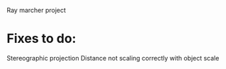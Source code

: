 Ray marcher project

# Fixes to do:
Stereographic projection
Distance not scaling correctly with object scale